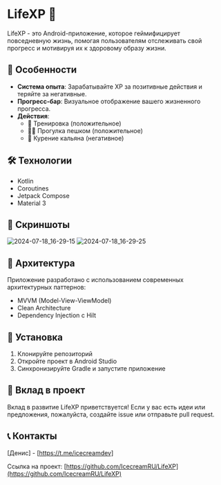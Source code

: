 # LifeXP 🌟

LifeXP - это Android-приложение, которое геймифицирует повседневную жизнь, помогая пользователям отслеживать свой прогресс и мотивируя их к здоровому образу жизни.

## 🚀 Особенности

- **Система опыта**: Зарабатывайте XP за позитивные действия и теряйте за негативные.
- **Прогресс-бар**: Визуальное отображение вашего жизненного прогресса.
- **Действия**:
    - 💪 Тренировка (положительное)
    - 🚶‍♂️ Прогулка пешком (положительное)
    - 💨 Курение кальяна (негативное)

## 🛠 Технологии

- Kotlin
- Coroutines
- Jetpack Compose
- Material 3

## 📱 Скриншоты
![2024-07-18_16-29-15](https://github.com/user-attachments/assets/f58deb5d-5ec6-4c36-a24f-bb198a098cd2)
![2024-07-18_16-29-25](https://github.com/user-attachments/assets/19815ebd-a155-447f-82c4-7991b6122b7f)

## 🧠 Архитектура

Приложение разработано с использованием современных архитектурных паттернов:
- MVVM (Model-View-ViewModel)
- Clean Architecture
- Dependency Injection с Hilt

## 🔧 Установка

1. Клонируйте репозиторий
2. Откройте проект в Android Studio
3. Синхронизируйте Gradle и запустите приложение
   
## 🤝 Вклад в проект

Вклад в развитие LifeXP приветствуется! Если у вас есть идеи или предложения, пожалуйста, создайте issue или отправьте pull request.

## 📞 Контакты

[Денис] - [https://t.me/icecreamdev]

Ссылка на проект: [https://github.com/IcecreamRU/LifeXP](https://github.com/IcecreamRU/LifeXP)
